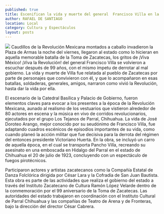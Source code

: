 ```yaml
---
published: true
title: Escenifican la vida y muerte del general  Francisco Villa en la Plaza de Armas
author: RAFAEL DE SANTIAGO
location: Local
category: Cultura y Espectáculos
layout: posts
---
```


![](http://i.imgur.com/UyJ4AL8m.jpg)
Caudillos de la Revolución Mexicana montados a caballo invadieron la Plaza de Armas la noche del viernes, llegaron al estado como lo hicieran en aquella memorable batalla de la Toma de Zacatecas, los gritos de ¡Viva México! ¡Viva la Revolución! del general Francisco Villa se volvieron a escuchar después de 99 años, con el mismo ímpetu de derrotar al mal gobierno.
La vida y muerte de Villa fue relatada al pueblo de Zacatecas por parte de personajes que convivieron con él, y que lo acompañaron en esas batallas, soldaderas, generales, amigos, narraron como vivió la Revolución, hasta dar la vida por ella.

El escenario de la Catedral Basílica y Palacio de Gobierno, fueron elementos claves para evocar a los presentes a la época de la Revolución Mexicana, aunado al realismo de los vestuarios que vistieron alrededor de 80 actores en escena y la música en vivo de corridos revolucionarios, ejecutados por el grupo Los Tejanos de Parral, Chihuahua.
La vida de José Doroteo Arango, mejor conocido por su seudónimo de Francisco Villa, fue adaptando cuadros escénicos de episodios importantes de su vida, como cuando planeó la acción militar que fue decisiva para la derrota del régimen del entonces presidente Victoriano Huerta.
En la obra, se incluyó un carro de aquella época, en el cual se transporta Pancho Villa, recreando su asesinato en una emboscada en Hidalgo del Parral en el estado de Chihuahua el 20 de julio de 1923, concluyendo con un espectáculo de fuegos pirotécnicos.

Participaron actores y artistas zacatecanos como la Compañía Estatal de Danza Folclórica dirigida por César Lara y la Cofradía de San Juan Bautista. 
Esta obra es parte de las actividades que realiza el gobierno del estado a través del Instituto Zacatecano de Cultura Ramón López Velarde  dentro de la conmemoración por el 99 aniversario de la Toma de Zacatecas.
Las autoridades del estado trabajaron en coordinación con el Instituto Cultural de Parral Chihuahua y las compañías de Teatro de Arena y de Fronteras, bajo la dirección del director César Cabrera.
